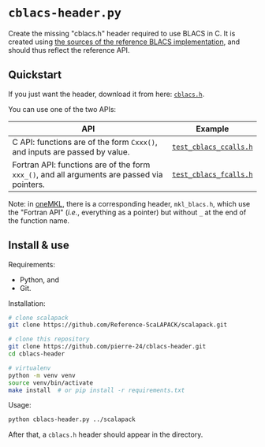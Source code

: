 # `cblacs-header.py`

Create the missing "cblacs.h" header required to use BLACS in C.
It is created using [the sources of the reference BLACS implementation](https://github.com/Reference-ScaLAPACK/scalapack/tree/master/BLACS/SRC), and should thus reflect the reference API.

## Quickstart

If you just want the header, download it from here: [`cblacs.h`](https://github.com/pierre-24/cblacs-header/releases/download/latest/cblacs.h).

You can use one of the two APIs:

| API                                                                                         | Example                                                |
|---------------------------------------------------------------------------------------------|--------------------------------------------------------|
| C API: functions are of the form `Cxxx()`, and inputs are passed by value.                  | [`test_cblacs_ccalls.h`](./tests/test_cblacs_ccalls.c) |
| Fortran API: functions are of the form `xxx_()`, and all arguments are passed via pointers. | [`test_cblacs_fcalls.h`](./tests/test_cblacs_fcalls.c) |

Note: in [oneMKL](https://www.intel.com/content/www/us/en/developer/tools/oneapi/onemkl.html), there is a corresponding header, `mkl_blacs.h`, which use the "Fortran API" (*i.e.*, everything as a pointer) but without `_` at the end of the function name. 

## Install & use

Requirements:

+ Python, and
+ Git.

Installation:

```bash
# clone scalapack
git clone https://github.com/Reference-ScaLAPACK/scalapack.git

# clone this repository
git clone https://github.com/pierre-24/cblacs-header.git
cd cblacs-header

# virtualenv
python -m venv venv
source venv/bin/activate
make install  # or pip install -r requirements.txt
```

Usage:

```bash
python cblacs-header.py ../scalapack
```

After that, a `cblacs.h` header should appear in the directory.
